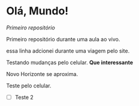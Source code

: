 # Olá, Mundo!   
 *Primeiro repositório*

Primeiro repositório durante uma aula ao vivo.

essa linha adcionei durante uma viagem pelo site.

Testando mudanças pelo celular. **Que interessante**

Novo Horizonte se aproxima.

Teste pelo celular.

-[ ] Teste 2

